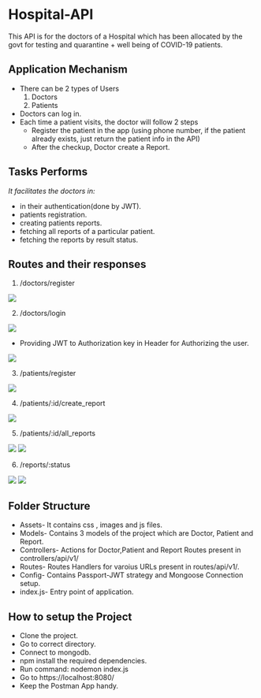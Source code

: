# Hospital-API
This API is for the doctors of a Hospital which has been allocated by the govt for testing and quarantine + well being of COVID-19 patients.

## Application Mechanism
* There can be 2 types of Users
  1. Doctors
  2. Patients
* Doctors can log in.
* Each time a patient visits, the doctor will follow 2 steps
   * Register the patient in the app (using phone number, if the patient already exists, just return the patient info in the API)
   * After the checkup, Doctor create a Report.
   
## Tasks Performs
_It facilitates the doctors in:_ 
* in their authentication(done by JWT).
* patients registration.
* creating patients reports.
* fetching all reports of a particular patient.
* fetching the reports by result status.

## Routes and their responses

1. /doctors/register

![](assets/images/doctor-register.jpg)

2. /doctors/login

![](assets/images/doctor-login.jpg)

* Providing JWT to Authorization key in Header for Authorizing the user.

![](assets/images/authentication.jpg)

3. /patients/register

![](assets/images/patient-register.jpg)

4. /patients/:id/create_report

![](assets/images/create-report.jpg)

5. /patients/:id/all_reports

![](assets/images/all-reports-1.jpg)
![](assets/images/all-reports-2.jpg)

6. /reports/:status 

![](assets/images/status-1.jpg)
![](assets/images/status-2.jpg)


## Folder Structure

* Assets- It contains css , images and js files.
* Models- Contains 3 models of the project which are Doctor, Patient and Report.
* Controllers- Actions for Doctor,Patient and Report Routes present in controllers/api/v1/
* Routes- Routes Handlers for varoius URLs present in routes/api/v1/.
* Config- Contains Passport-JWT strategy and Mongoose Connection setup.
* index.js- Entry point of application.


## How to setup the Project

* Clone the project.
* Go to correct directory.
* Connect to mongodb.
* npm install the required dependencies.
* Run command: nodemon index.js
* Go to https://localhost:8080/
* Keep the Postman App handy.
